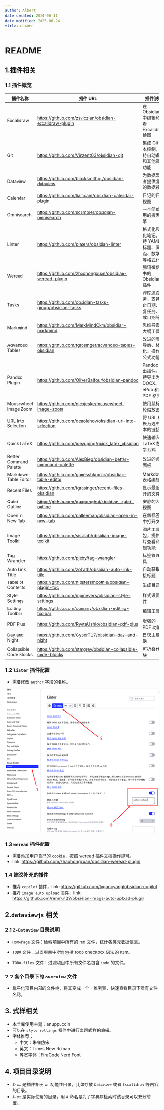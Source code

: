 ```yaml
---
author: Albert
date created: 2024-06-11
date modified: 2025-06-24
title: README
---
```


# README

## 1.插件相关

### 1.1 插件概览

| 插件名称                | 插件 URL                                                     | 插件说明                                                |
| ----------------------- | ------------------------------------------------------------ | ------------------------------------------------------- |
| Excalidraw              | https://github.com/zsviczian/obsidian-excalidraw-plugin      | 在 Obsidian 中编辑和查看 Excalidraw 绘图                |
| Git                     | https://github.com/Vinzent03/obsidian-git                    | 集成 Git 版本控制，支持自动备份和其他高级功能           |
| Dataview                | https://github.com/blacksmithgu/obsidian-dataview            | 为数据爱好者提供复杂的数据视图                          |
| Calendar                | https://github.com/liamcain/obsidian-calendar-plugin         | 日记的日历视图                                          |
| Omnisearch              | https://github.com/scambier/obsidian-omnisearch              | 一个简单易用的搜索引擎                                  |
| Linter                  | https://github.com/platers/obsidian-linter                   | 格式化和美化笔记，支持 YAML、标题、间距、数学块等格式化 |
| Weread                  | https://github.com/zhaohongxuan/obsidian-weread-plugin       | 腾讯微信读书的 Obsidian 插件                            |
| Tasks                   | https://github.com/obsidian-tasks-group/obsidian-tasks       | 跨库追踪任务，支持截止日期、重复任务、完成日期等        |
| Markmind                | https://github.com/MarkMindCkm/obsidian-markmind             | 思维导图和大纲工具                                      |
| Advanced Tables         | https://github.com/tgrosinger/advanced-tables-obsidian       | 改进的表格导航、格式化、操作和公式功能                  |
| Pandoc Plugin           | https://github.com/OliverBalfour/obsidian-pandoc             | Pandoc 导出插件，支持导出为 DOCX、ePub 和 PDF 格式      |
| Mousewheel Image Zoom   | https://github.com/nicojeske/mousewheel-image-zoom           | 使用鼠标滚轮缩放图片                                    |
| URL Into Selection      | https://github.com/denolehov/obsidian-url-into-selection     | 将 URL 转换为选中文本的链接                             |
| Quick LaTeX             | https://github.com/joeyuping/quick_latex_obsidian            | 快速输入 LaTeX 数学公式                                 |
| Better Command Palette  | https://github.com/AlexBieg/obsidian-better-command-palette  | 改进的命令面板                                          |
| Markdown Table Editor   | https://github.com/ganesshkumar/obsidian-table-editor        | Markdown 表格编辑器                                     |
| Recent Files            | https://github.com/tgrosinger/recent-files-obsidian          | 显示最近打开的文件                                      |
| Quiet Outline           | https://github.com/guopenghui/obsidian-quiet-outline         | 安静的大纲视图                                          |
| Open in New Tab         | https://github.com/patleeman/obsidian-open-in-new-tab        | 在新标签页中打开文件                                    |
| Image Toolkit           | https://github.com/sissilab/obsidian-image-toolkit           | 图片工具包，提供图片查看和编辑功能                      |
| Tag Wrangler            | https://github.com/pjeby/tag-wrangler                        | 标签管理工具                                            |
| Auto Link Title         | https://github.com/zolrath/obsidian-auto-link-title          | 自动获取链接标题                                        |
| Table of Contents       | https://github.com/hipstersmoothie/obsidian-plugin-toc       | 生成目录                                                |
| Style Settings          | https://github.com/mgmeyers/obsidian-style-settings          | 样式设置插件                                            |
| Editing Toolbar         | https://github.com/cumany/obsidian-editing-toolbar           | 编辑工具栏                                              |
| PDF Plus                | https://github.com/RyotaUshio/obsidian-pdf-plus              | 增强的 PDF 功能                                         |
| Day and Night           | https://github.com/CyberT17/obsidian-day-and-night           | 日夜主题切换                                            |
| Collapsible Code Blocks | https://github.com/stargrey/obsidian-collapsible-code-blocks | 可折叠代码块                                            |

### 1.2 `linter` 插件配置

- 需要修改 `author` 字段的名称。

![Pasted image 20250624122221.png](Z-Assets/image-20250624122221.png)

### 1.3 `weread` 插件配置

- 需要添加用户自己的 `cookie`，按照 weread 插件文档操作即可。
- link: https://github.com/zhaohongxuan/obsidian-weread-plugin

### 1.4 建议补充的插件

- 推荐 `copilot` 插件，link: https://github.com/logancyang/obsidian-copilot
- 推荐 `image auto upload` 插件，link: https://github.com/renmu123/obsidian-image-auto-upload-plugin

## 2.`dataviewjs` 相关

### 2.1 `Z-Dataview` 目录说明

- `HomePage` 文件：检索项目中所有的 md 文件，统计各类元数据信息。

- `TODO` 文件：过滤项目中所有包括 todo checkbox 语法的 item。

- `TODO-files` 文件：过滤项目中所有文件名包含 `todo` 的文件。

### 2.2 各个目录下的 `overview` 文件

- 扁平化项目内部的文件树，将其变成一个一维列表，快速查看目录下所有文件名称。

## 3. 式样相关

- 本仓库使用主题：anuppuccin
- 可以在 `style settings` 插件中进行主题式样的编辑。
- 字体推荐：
  - 中文：朱雀仿宋
  - 英文：Times New Roman
  - 等宽字体：FiraCode Nerd Font

## 4. 项目目录说明

- `Z-xx` 是插件相关 or 功能性目录，比如存放 `Dataview` 或者 `Excalidraw` 等内容的目录。
- `A-xx` 是实际使用的目录，用 `A` 命名是为了字典序检索时该目录可以充分前置。
